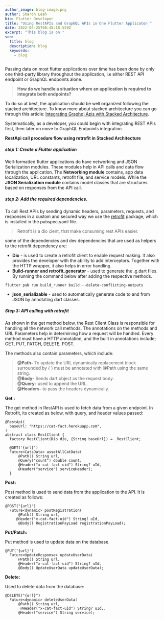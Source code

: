 ```yaml
---
author_image: blog-image.png
author: Sharon Leah
bio: Flutter Developer
title: "Using RestAPIs and GraphQL APIs in One Flutter Applicaton "
date: 2022-04-25T08:45:18.559Z
excerpt: "This blog is on "
seo:
  title: blog
  description: blog
  keywords:
    - blog
---
```

Passing data on most flutter applications over time has been done by only one third-party library throughout the application, i.e either REST API endpoint or GraphQL endpoints alone.

> **How do we handle a situation where an application is required to integrate both endpoints?**

To do so at best, the application should be well organized following the stacked architecture. To know more about stacked architecture you can go through this article: [Integrating Graphql Apis with Stacked Architecture](https://fidisys.com/blog/integrating-graphql-and-restapis-with-stacked-architecture-in-flutter/).

Systematically, as a developer, you could begin with integrating REST APIs first, then later on move to GraphQL Endpoints integration.

**RestApi call procedure flow using retrofit in Stacked Architecture**

##### **step 1: Create a Flutter application**

Well-formatted flutter applications do have networking and JSON Serialization modules. These modules help in API calls and data flow through the application. The **Networking module** contains, app data localization, URL constants, retrofit file, and service models. While the **JSON Serialization module** contains model classes that are structures based on responses from the API call.

#####  **step 2:** **Add the required dependencies.**

To call Rest APIs by sending dynamic headers, parameters, requests, and responses in a custom and secured way we use the [retrofit](https://pub.dev/packages/retrofit/install) package, which is installed in the pubspec.yaml file.

> Retrofit  is a dio cient, that make consuming rest APIs easier. 

some of the dependencies and dev dependencies that are used as helpers to the retrofit dependency are:

* **Dio** - is used to create a retrofit client to enable request making. It also provides the developer with the ability to add interceptors. Together with the HTTP wrapper, it also helps in error handling.
* **Build-runner and retrofit_generator** - used to generate the .g.dart files. By running the command below after adding the respective methods.

```
flutter pub run build_runner build --delete-conflicting-outputs
```

* **json_serializable** - used to automatically generate code to and from JSON by annotating dart classes.

##### Step 3: API calling  with retrofit

As shown in the get method below, the Rest Client Class is responsible for handling all the network call methods. The annotations on the methods and URL Parameters help in determining how a request will be handled. Every method must have a HTTP annotation, and the built in annotations include; GET, PUT, PATCH, DELETE, POST.

The methods also contain parameters, which include:

> <!--StartFragment-->
>
> **@Path-** To update the URL dynamically replacement block surrounded by { } must be annotated with @Path using the same string.\
> **@Body-** Sends dart object as the request body.\
> **@Query-** used to append the URL.\
> **@Headers-** to pass the headers dynamically.
>
> <!--EndFragment-->
>
>

**Get :**

The get method in RestAPI is used to fetch data from a given endpoint. In Retrofit, its created as below, with query, and header values passed:

```
@RestApi(
  baseUrl: "https://cat-fact.herokuapp.com",
)
abstract class RestClient {
  factory RestClient(Dio dio, {String baseUrl}) = _RestClient;
  
  @GET('{url}')
  Future<CatsData> assetAllCatData(
      @Path() String url,
      @Query("count") double count,
      @Header("x-cat-fact-uid") String? uId,
      @Header("service") serviceHeader);
  }
```

**Post:**

Post method is used to send data from the application to the API. It is created as follows:

```
@POST("{url}")
  Future<dynamic> postRegistration(
      @Path() String url,
     @Header("x-cat-fact-uid") String? uId,
      @Body() RegistrationPayLoad registrationPayLoad);
```

**Put/Patch:**

Put method is used to update data on the database.

```
@PUT('{url}')
  Future<UpdateResponse> updateUserData(
      @Path() String url,
      @Header("x-cat-fact-uid") String? uId,
      @Body() UpdateUserData updateUserData);
```

**Delete:**

Used to delete data from the database:

```
@DELETE("{url}")
  Future<dynamic> deleteUserData(
      @Path() String url,
       @Header("x-cat-fact-uid") String? uId,,
      @Header("service") String service);
```